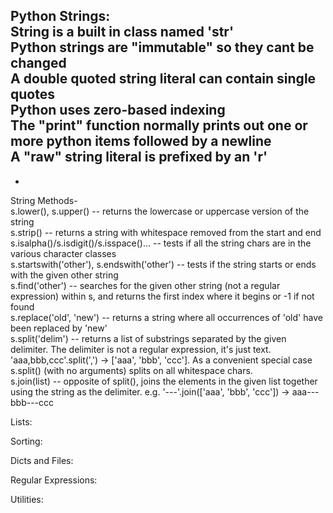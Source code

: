 Python Strings:<br>
String is a built in class named 'str'<br>
Python strings are "immutable" so they cant be changed<br>
A double quoted string literal can contain single quotes <br>
Python uses zero-based indexing<br>
The "print" function normally prints out one or more python items followed by a newline<br>
A "raw" string literal is prefixed by an 'r'<br>
-
-
String Methods-<br>
s.lower(), s.upper() -- returns the lowercase or uppercase version of the string<br>
s.strip() -- returns a string with whitespace removed from the start and end<br>
s.isalpha()/s.isdigit()/s.isspace()... -- tests if all the string chars are in the various character classes<br>
s.startswith('other'), s.endswith('other') -- tests if the string starts or ends with the given other string<br>
s.find('other') -- searches for the given other string (not a regular expression) within s, and returns the first index where it begins or -1 if not found<br>
s.replace('old', 'new') -- returns a string where all occurrences of 'old' have been replaced by 'new'<br>
s.split('delim') -- returns a list of substrings separated by the given delimiter. The delimiter is not a regular expression, it's just text. 'aaa,bbb,ccc'.split(',') -> ['aaa', 'bbb', 'ccc']. As a convenient special case s.split() (with no arguments) splits on all whitespace chars.<br>
s.join(list) -- opposite of split(), joins the elements in the given list together using the string as the delimiter. e.g. '---'.join(['aaa', 'bbb', 'ccc']) -> aaa---bbb---ccc<br>


Lists:<br>



Sorting:<br>



Dicts and Files:<br>



Regular Expressions:<br>



Utilities: <br>
